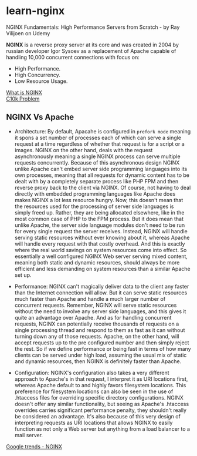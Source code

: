 # learn-nginx
NGINX Fundamentals: High Performance Servers from Scratch - by Ray Vilijoen on Udemy 


**NGINX** is a reverse proxy server at its core and was created in 2004 by russian developer Igor Sysoev as a replacement of Apache capable of handling 10,000 concurrent connections with focus on:
- High Performance.
- High Concurrency.
- Low Resource Usage.

[What is NGINX](https://www.nginx.com/resources/glossary/nginx/) <br>
[C10k Problem](https://en.wikipedia.org/wiki/C10k_problem)


## NGINX Vs Apache
- Architecture: By default, Apacahe is configured in `prefork mode` meaning it spons a set number of processes each of which can serve a single request at a time regardless of whether that request is for a script or a images. NGINX on the other hand, deals with the request asynchronously meaning a single NGINX process can serve multiple requests concurrently. Because of this asynchronous design NGINX unlike Apache can't embed server side programming languages into its own processes, meaning that all requests for dynamic content has to be dealt with by a completely separate process like PHP FPM and then reverse proxy back to the client via NGINX. Of course, not having to deal directly with embedded programming languages like Apache does makes NGINX a lot less resource hungry. Now, this doesn't mean that the resources used for the processing of server side languages is simply freed up. Rather, they are being allocated elsewhere, like in the most common case of PHP to the FPM process. But it does mean that unlike Apache, the server side language modules don't need to be run for every single request the server receives. Instead, NGINX will handle serving static resources without ever knowing about it, whereas Apache will handle every request with that costly overhead. And this is exactly where the real world savings on system resources come into effect. So essentially a well configured NGINX Web server serving mixed content, meaning both static and dynamic resources, should always be more efficient and less demanding on system resources than a similar Apache set up.

- Performance: NGINX can't magically deliver data to the client any faster than the Internet connection will allow. But it can serve static resources much faster than Apache and handle a much larger number of concurrent requests. Remember, NGINX will serve static resources without the need to involve any server side languages, and this gives it quite an advantage over Apache. And as for handling concurrent requests, NGINX can potentially receive thousands of requests on a single processing thread and respond to them as fast as it can without turning down any of those requests. Apache, on the other hand, will accept requests up to the pre configured number and then simply reject the rest. So if we define performance or being fast in terms of how many clients can be served under high load, assuming the usual mix of static and dynamic resources, then NGINX is definitely faster than Apache.

- Configuration: NGINX's configuration also takes a very different approach to Apache's in that request, I interpret it as URI locations first, whereas Apache default to and highly favors filesystem locations. This preference for filesystem locations can also be seen in the use of .htaccess files for overriding
specific directory configurations. NGINX doesn't offer any similar functionality, but seeing as Apache's .htaccess overrides carries significant performance penalty, they shouldn't really be considered an advantage. It's also because of this very design of interpreting requests as URI locations that allows NGINX to easily function as not only a Web server but anything from a load balancer to a mail server. 

[Google trends - NGINX](https://trends.google.com/trends/explore?date=all&q=nginx)
